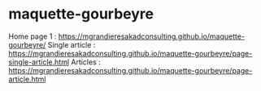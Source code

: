 # maquette-gourbeyre
Home page 1 : https://mgrandieresakadconsulting.github.io/maquette-gourbeyre/
Single article : https://mgrandieresakadconsulting.github.io/maquette-gourbeyre/page-single-article.html
Articles : https://mgrandieresakadconsulting.github.io/maquette-gourbeyre/page-article.html
